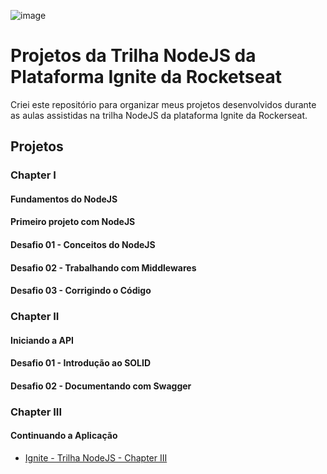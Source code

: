 ![image](https://user-images.githubusercontent.com/12506432/200095043-28b37a18-216d-4304-a492-57f42bc33246.png)

# Projetos da Trilha NodeJS da Plataforma Ignite da Rocketseat

Criei este repositório para organizar meus projetos desenvolvidos durante as aulas assistidas na trilha NodeJS da plataforma Ignite da Rockerseat.

## Projetos

### Chapter I

#### Fundamentos do NodeJS

#### Primeiro projeto com NodeJS

#### Desafio 01 - Conceitos do NodeJS

#### Desafio 02 - Trabalhando com Middlewares

#### Desafio 03 - Corrigindo o Código

### Chapter II

#### Iniciando a API

#### Desafio 01 - Introdução ao SOLID

#### Desafio 02 - Documentando com Swagger

### Chapter III

#### Continuando a Aplicação

- [Ignite - Trilha NodeJS - Chapter III](https://github.com/claudneysessa/ignite-nodejs-c03)
